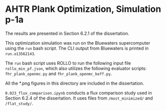 # AHTR Plank Optimization, Simulation p-1a

The results are presented in Section 6.2.1 of the dissertation. 

This optimization simulation was run on the Bluewaters supercomputer using the `run` bash script. 
The CLI output from Bluewaters is printed in `run.o13562143`. 

The `run` bash script uses ROLLO to run the following input file `rollo_min_pf.json`, which also utilizes the following evaluator scripts:  `fhr_plank_openmc.py` and `fhr_plank_openmc_keff.py`.

All the *.png figures in this directory are included in the dissertation.  

`0.023_flux_comparison.ipynb` conducts a flux comparison study used in Section 
6.2.4 of the dissertation. It uses files from `/most_minimized/` and 
`/flat_study/`. 